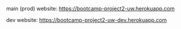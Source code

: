 main (prod) website: https://bootcamp-project2-uw.herokuapp.com

dev website: https://bootcamp-project2-uw-dev.herokuapp.com